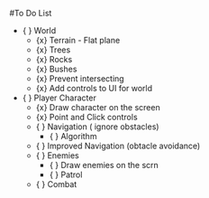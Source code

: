 #To Do List

- { } World
    - {x} Terrain - Flat plane
    - {x} Trees
    - {x} Rocks
    - {x} Bushes
    - {x} Prevent intersecting
    - {x} Add controls to UI for world
- { } Player Character
    - {x} Draw character on the screen
    - {x} Point and Click controls
    - { } Navigation ( ignore obstacles)
        - { } Algorithm
    - { } Improved Navigation (obtacle avoidance)
    - { } Enemies
        - { } Draw enemies on the scrn
        - { } Patrol
    - { } Combat